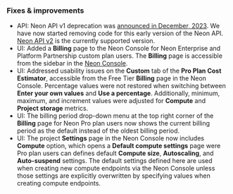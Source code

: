 ### Fixes & improvements

- API: Neon API v1 deprecation was [announced in December, 2023](/docs/release-notes/2022-12-28-console). We have now started removing code for this early version of the Neon API. [Neon API v2](https://api-docs.neon.tech/) is the currently supported version.
- UI: Added a **Billing** page to the Neon Console for Neon Enterprise and Platform Partnership custom plan users. The **Billing** page is accessible from the sidebar in the [Neon Console](https://console.neon.tech/app/projects).
- UI: Addressed usability issues on the **Custom** tab of the **Pro Plan Cost Estimator**, accessible from the Free Tier **Billing** page in the Neon Console. Percentage values were not restored when switching between **Enter your own values** and **Use a percentage**. Additionally, minimum, maximum, and increment values were adjusted for **Compute** and **Project storage** metrics.
- UI: The billing period drop-down menu at the top right corner of the **Billing** page for Neon Pro plan users now shows the current billing period as the default instead of the oldest billing period.
- UI: The project **Settings** page in the Neon Console now includes **Compute** option, which opens a **Default compute settings** page were Pro plan users can defines default **Compute size**, **Autoscaling**, and **Auto-suspend** settings. The default settings defined here are used when creating new compute endpoints via the Neon Console unless those settings are explicitly overwritten by specifying values when creating compute endpoints.

